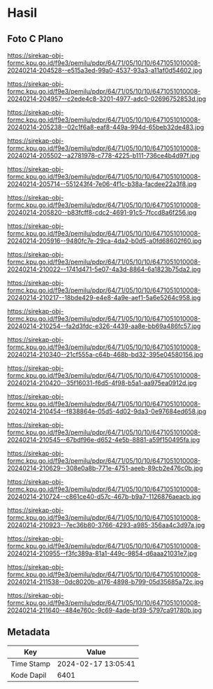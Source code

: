 # Hasil

## Foto C Plano

https://sirekap-obj-formc.kpu.go.id/f9e3/pemilu/pdpr/64/71/05/10/10/6471051010008-20240214-204528--e515a3ed-99a0-4537-93a3-a11af0d54602.jpg

https://sirekap-obj-formc.kpu.go.id/f9e3/pemilu/pdpr/64/71/05/10/10/6471051010008-20240214-204957--c2ede4c8-3201-4977-adc0-02696752853d.jpg

https://sirekap-obj-formc.kpu.go.id/f9e3/pemilu/pdpr/64/71/05/10/10/6471051010008-20240214-205238--02c1f6a8-eaf8-449a-994d-65beb32de483.jpg

https://sirekap-obj-formc.kpu.go.id/f9e3/pemilu/pdpr/64/71/05/10/10/6471051010008-20240214-205502--a2781978-c778-4225-b111-736ce4b4d97f.jpg

https://sirekap-obj-formc.kpu.go.id/f9e3/pemilu/pdpr/64/71/05/10/10/6471051010008-20240214-205714--551243f4-7e06-4f1c-b38a-facdee22a3f8.jpg

https://sirekap-obj-formc.kpu.go.id/f9e3/pemilu/pdpr/64/71/05/10/10/6471051010008-20240214-205820--b83fcff8-cdc2-4691-91c5-7fccd8a6f256.jpg

https://sirekap-obj-formc.kpu.go.id/f9e3/pemilu/pdpr/64/71/05/10/10/6471051010008-20240214-205916--9480fc7e-29ca-4da2-b0d5-a0fd68602f60.jpg

https://sirekap-obj-formc.kpu.go.id/f9e3/pemilu/pdpr/64/71/05/10/10/6471051010008-20240214-210022--1741d471-5e07-4a3d-8864-6a1823b75da2.jpg

https://sirekap-obj-formc.kpu.go.id/f9e3/pemilu/pdpr/64/71/05/10/10/6471051010008-20240214-210217--18bde429-e4e8-4a9e-aef1-5a6e5264c958.jpg

https://sirekap-obj-formc.kpu.go.id/f9e3/pemilu/pdpr/64/71/05/10/10/6471051010008-20240214-210254--fa2d3fdc-e326-4439-aa8e-bb69a486fc57.jpg

https://sirekap-obj-formc.kpu.go.id/f9e3/pemilu/pdpr/64/71/05/10/10/6471051010008-20240214-210340--21cf555a-c64b-468b-bd32-395e04580156.jpg

https://sirekap-obj-formc.kpu.go.id/f9e3/pemilu/pdpr/64/71/05/10/10/6471051010008-20240214-210420--35f16031-f6d5-4f98-b5a1-aa975ea0912d.jpg

https://sirekap-obj-formc.kpu.go.id/f9e3/pemilu/pdpr/64/71/05/10/10/6471051010008-20240214-210454--f838864e-05d5-4d02-9da3-0e97684ed658.jpg

https://sirekap-obj-formc.kpu.go.id/f9e3/pemilu/pdpr/64/71/05/10/10/6471051010008-20240214-210545--67bdf96e-d652-4e5b-8881-a59f150495fa.jpg

https://sirekap-obj-formc.kpu.go.id/f9e3/pemilu/pdpr/64/71/05/10/10/6471051010008-20240214-210629--308e0a8b-771e-4751-aeeb-89cb2e476c0b.jpg

https://sirekap-obj-formc.kpu.go.id/f9e3/pemilu/pdpr/64/71/05/10/10/6471051010008-20240214-210724--c861ce40-d57c-467b-b9a7-1126876aeacb.jpg

https://sirekap-obj-formc.kpu.go.id/f9e3/pemilu/pdpr/64/71/05/10/10/6471051010008-20240214-210923--7ec36b80-3766-4293-a985-356aa4c3d97a.jpg

https://sirekap-obj-formc.kpu.go.id/f9e3/pemilu/pdpr/64/71/05/10/10/6471051010008-20240214-210955--f3fc389a-81a1-449c-9854-d6aaa21031e7.jpg

https://sirekap-obj-formc.kpu.go.id/f9e3/pemilu/pdpr/64/71/05/10/10/6471051010008-20240214-211538--0dc8020b-a176-4898-b799-05d35685a72c.jpg

https://sirekap-obj-formc.kpu.go.id/f9e3/pemilu/pdpr/64/71/05/10/10/6471051010008-20240214-211640--484e760c-9c69-4ade-bf39-5797ca91780b.jpg


## Metadata

| Key        | Value               |
| ---------- | ------------------- |
| Time Stamp | 2024-02-17 13:05:41 |
| Kode Dapil | 6401                |



